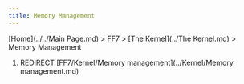 ```yaml
---
title: Memory Management
---
```


[Home](../../Main Page.md) > [FF7](../../FF7.md) > [The Kernel](../The Kernel.md) > Memory Management

1.  REDIRECT [FF7/Kernel/Memory management](../Kernel/Memory management.md)
